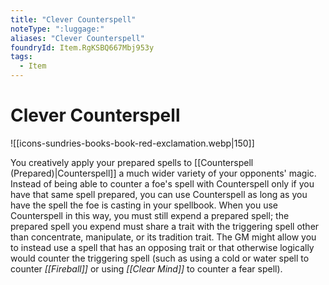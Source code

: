 ```yaml
---
title: "Clever Counterspell"
noteType: ":luggage:"
aliases: "Clever Counterspell"
foundryId: Item.RgKSBQ667Mbj953y
tags:
  - Item
---
```


# Clever Counterspell
![[icons-sundries-books-book-red-exclamation.webp|150]]

You creatively apply your prepared spells to [[Counterspell (Prepared)|Counterspell]] a much wider variety of your opponents' magic. Instead of being able to counter a foe's spell with Counterspell only if you have that same spell prepared, you can use Counterspell as long as you have the spell the foe is casting in your spellbook. When you use Counterspell in this way, you must still expend a prepared spell; the prepared spell you expend must share a trait with the triggering spell other than concentrate, manipulate, or its tradition trait. The GM might allow you to instead use a spell that has an opposing trait or that otherwise logically would counter the triggering spell (such as using a cold or water spell to counter _[[Fireball]]_ or using _[[Clear Mind]]_ to counter a fear spell).
